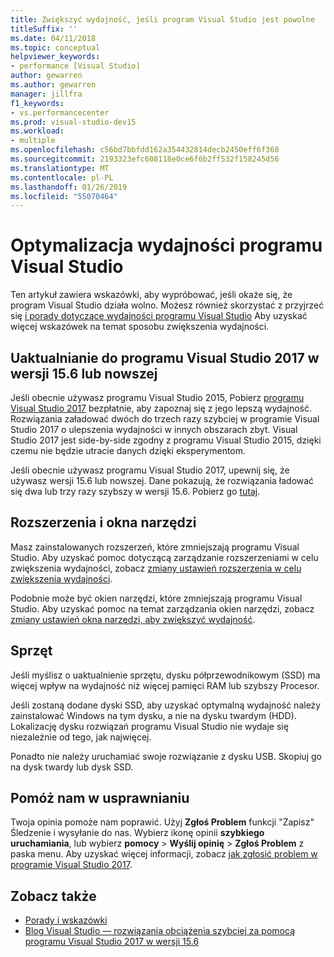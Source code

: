 ```yaml
---
title: Zwiększyć wydajność, jeśli program Visual Studio jest powolne
titleSuffix: ''
ms.date: 04/11/2018
ms.topic: conceptual
helpviewer_keywords:
- performance [Visual Studio]
author: gewarren
ms.author: gewarren
manager: jillfra
f1_keywords:
- vs.performancecenter
ms.prod: visual-studio-dev15
ms.workload:
- multiple
ms.openlocfilehash: c56bd7bbfdd162a354432814decb2450eff6f360
ms.sourcegitcommit: 2193323efc608118e0ce6f6b2ff532f158245d56
ms.translationtype: MT
ms.contentlocale: pl-PL
ms.lasthandoff: 01/26/2019
ms.locfileid: "55070464"
---
```

# <a name="optimize-visual-studio-performance"></a>Optymalizacja wydajności programu Visual Studio

Ten artykuł zawiera wskazówki, aby wypróbować, jeśli okaże się, że program Visual Studio działa wolno. Możesz również skorzystać z przyjrzeć się [i porady dotyczące wydajności programu Visual Studio](../ide/visual-studio-performance-tips-and-tricks.md) Aby uzyskać więcej wskazówek na temat sposobu zwiększenia wydajności.

## <a name="upgrade-to-visual-studio-2017-version-156-or-later"></a>Uaktualnianie do programu Visual Studio 2017 w wersji 15.6 lub nowszej

Jeśli obecnie używasz programu Visual Studio 2015, Pobierz [programu Visual Studio 2017](https://visualstudio.microsoft.com/downloads/?utm_medium=microsoft&utm_source=docs.microsoft.com&utm_campaign=button+cta&utm_content=download+vs2017) bezpłatnie, aby zapoznaj się z jego lepszą wydajność. Rozwiązania załadować dwóch do trzech razy szybciej w programie Visual Studio 2017 o ulepszenia wydajności w innych obszarach zbyt. Visual Studio 2017 jest side-by-side zgodny z programu Visual Studio 2015, dzięki czemu nie będzie utracie danych dzięki eksperymentom.

Jeśli obecnie używasz programu Visual Studio 2017, upewnij się, że używasz wersji 15.6 lub nowszej. Dane pokazują, że rozwiązania ładować się dwa lub trzy razy szybszy w wersji 15.6. Pobierz go [tutaj](https://visualstudio.microsoft.com/downloads/?utm_medium=microsoft&utm_source=docs.microsoft.com&utm_campaign=button+cta&utm_content=download+vs2017).

## <a name="extensions-and-tool-windows"></a>Rozszerzenia i okna narzędzi

Masz zainstalowanych rozszerzeń, które zmniejszają programu Visual Studio. Aby uzyskać pomoc dotyczącą zarządzanie rozszerzeniami w celu zwiększenia wydajności, zobacz [zmiany ustawień rozszerzenia w celu zwiększenia wydajności](../ide/optimize-visual-studio-startup-time.md#extensions).

Podobnie może być okien narzędzi, które zmniejszają programu Visual Studio. Aby uzyskać pomoc na temat zarządzania okien narzędzi, zobacz [zmiany ustawień okna narzędzi, aby zwiększyć wydajność](../ide/optimize-visual-studio-startup-time.md#tool-windows).

## <a name="hardware"></a>Sprzęt

Jeśli myślisz o uaktualnienie sprzętu, dysku półprzewodnikowym (SSD) ma więcej wpływ na wydajność niż więcej pamięci RAM lub szybszy Procesor.

Jeśli zostaną dodane dyski SSD, aby uzyskać optymalną wydajność należy zainstalować Windows na tym dysku, a nie na dysku twardym (HDD). Lokalizację dysku rozwiązań programu Visual Studio nie wydaje się niezależnie od tego, jak najwięcej.

Ponadto nie należy uruchamiać swoje rozwiązanie z dysku USB. Skopiuj go na dysk twardy lub dysk SSD.

## <a name="help-us-improve"></a>Pomóż nam w usprawnianiu

Twoja opinia pomoże nam poprawić. Użyj **Zgłoś Problem** funkcji "Zapisz" Śledzenie i wysyłanie do nas. Wybierz ikonę opinii **szybkiego uruchamiania**, lub wybierz **pomocy** > **Wyślij opinię** > **Zgłoś Problem** z paska menu. Aby uzyskać więcej informacji, zobacz [jak zgłosić problem w programie Visual Studio 2017](../ide/how-to-report-a-problem-with-visual-studio-2017.md).

## <a name="see-also"></a>Zobacz także

- [Porady i wskazówki](../ide/visual-studio-performance-tips-and-tricks.md)
- [Blog Visual Studio — rozwiązania obciążenia szybciej za pomocą programu Visual Studio 2017 w wersji 15.6](https://blogs.msdn.microsoft.com/visualstudio/2018/04/04/load-solutions-faster-with-visual-studio-2017-version-15-6/)